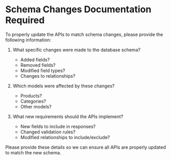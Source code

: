 # Schema Changes Documentation Required

To properly update the APIs to match schema changes, please provide the following information:

1. What specific changes were made to the database schema?
   - Added fields?
   - Removed fields?
   - Modified field types?
   - Changes to relationships?

2. Which models were affected by these changes?
   - Products?
   - Categories?
   - Other models?

3. What new requirements should the APIs implement?
   - New fields to include in responses?
   - Changed validation rules?
   - Modified relationships to include/exclude?

Please provide these details so we can ensure all APIs are properly updated to match the new schema.